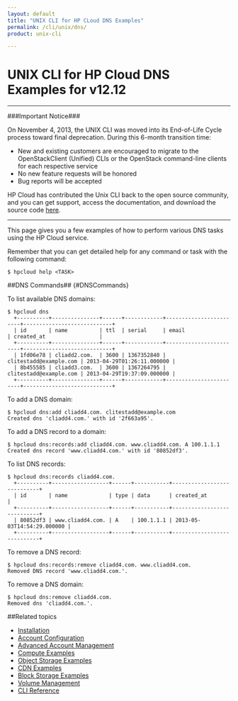 ```yaml
---
layout: default
title: "UNIX CLI for HP CLoud DNS Examples"
permalink: /cli/unix/dns/
product: unix-cli

---
```

# UNIX CLI for HP Cloud DNS Examples for v12.12

___________________

###Important Notice###

On November 4, 2013, the UNIX CLI was moved into its End-of-Life Cycle process toward final deprecation. During this 6-month transition time:

* New and existing customers are encouraged to migrate to the OpenStackClient (Unified) CLIs or the OpenStack command-line clients for each respective service
* No new feature requests will be honored
* Bug reports will be accepted

HP Cloud has contributed the Unix CLI back to the open source community, and you can get support, access the documentation, and download the source code [here](https://github.com/hpcloud/unix_cli).

_________________________________________

This page gives you a few examples of how to perform various DNS tasks using the HP Cloud service.

Remember that you can get detailed help for any command or task with the following command:

    $ hpcloud help <TASK>

##DNS Commands## {#DNSCommands}

To list available DNS domains:

    $ hpcloud dns
      +----------+---------------+------+------------+------------------------+----------------------------+
      | id       | name          | ttl  | serial     | email                  | created_at                 |
      +----------+---------------+------+------------+------------------------+----------------------------+
      | 1fd06e78 | cliadd2.com.  | 3600 | 1367352840 | clitestadd@example.com | 2013-04-29T01:26:11.000000 |
      | 8b455585 | cliadd3.com.  | 3600 | 1367264795 | clitestadd@example.com | 2013-04-29T19:37:09.000000 |
      +----------+---------------+------+------------+------------------------+----------------------------+

To add a DNS domain:

    $ hpcloud dns:add cliadd4.com. clitestadd@example.com
    Created dns 'cliadd4.com.' with id '2f663a95'.

To add a DNS record to a domain:

    $ hpcloud dns:records:add cliadd4.com. www.cliadd4.com. A 100.1.1.1
    Created dns record 'www.cliadd4.com.' with id '80852df3'.

To list DNS records:

    $ hpcloud dns:records cliadd4.com.
      +----------+------------------+------+-----------+----------------------------+
      | id       | name             | type | data      | created_at                 |
      +----------+------------------+------+-----------+----------------------------+
      | 80852df3 | www.cliadd4.com. | A    | 100.1.1.1 | 2013-05-03T14:54:29.000000 |
      +----------+------------------+------+-----------+----------------------------+

To remove a DNS record:

    $ hpcloud dns:records:remove cliadd4.com. www.cliadd4.com.
    Removed DNS record 'www.cliadd4.com.'.

To remove a DNS domain:

    $ hpcloud dns:remove cliadd4.com.
    Removed dns 'cliadd4.com.'.


##Related topics

* [Installation](/cli/unix/install)
* [Account Configuration](/cli/unix/configuration)
* [Advanced Account Management](/cli/unix/account-management)
* [Compute Examples](/cli/unix/compute)
* [Object Storage Examples](/cli/unix/object-storage)
* [CDN Examples](/cli/unix/cdn)
* [Block Storage Examples](/cli/unix/block-storage)
* [Volume Management](/block-storage/volume)
* [CLI Reference](/cli/unix/reference)
